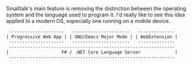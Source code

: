 Smalltalk's main feature is removing the distinction between the
operating system and the language used to program it. I'd really like
to see this idea applied to a modern OS, especially one running on a
mobile device.

```
 ---------------------   ----------------------   --------------
| Progressive Web App | | GNU/Emacs Major Mode | | WebExtension |
 ---------------------   ----------------------   --------------
 ---------------------------------------------------------------
|                    F# / .NET Core Language Server             |
 ---------------------------------------------------------------
```
